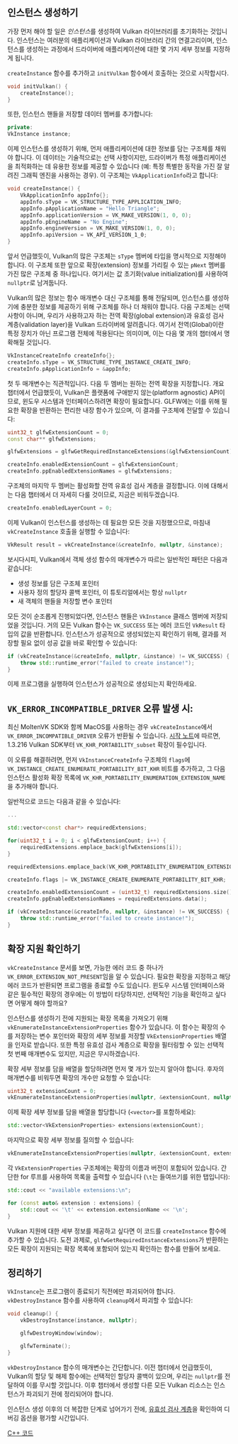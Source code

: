 ﻿## 인스턴스 생성하기

가장 먼저 해야 할 일은 *인스턴스*를 생성하여 Vulkan 라이브러리를 초기화하는 것입니다. 인스턴스는 여러분의 애플리케이션과 Vulkan 라이브러리 간의 연결고리이며, 인스턴스를 생성하는 과정에서 드라이버에 애플리케이션에 대한 몇 가지 세부 정보를 지정하게 됩니다.

`createInstance` 함수를 추가하고 `initVulkan` 함수에서 호출하는 것으로 시작합시다.

```c++
void initVulkan() {
    createInstance();
}
```

또한, 인스턴스 핸들을 저장할 데이터 멤버를 추가합니다:

```c++
private:
VkInstance instance;
```

이제 인스턴스를 생성하기 위해, 먼저 애플리케이션에 대한 정보를 담는 구조체를 채워야 합니다. 이 데이터는 기술적으로는 선택 사항이지만, 드라이버가 특정 애플리케이션을 최적화하는 데 유용한 정보를 제공할 수 있습니다 (예: 특정 특별한 동작을 가진 잘 알려진 그래픽 엔진을 사용하는 경우). 이 구조체는 `VkApplicationInfo`라고 합니다:

```c++
void createInstance() {
    VkApplicationInfo appInfo{};
    appInfo.sType = VK_STRUCTURE_TYPE_APPLICATION_INFO;
    appInfo.pApplicationName = "Hello Triangle";
    appInfo.applicationVersion = VK_MAKE_VERSION(1, 0, 0);
    appInfo.pEngineName = "No Engine";
    appInfo.engineVersion = VK_MAKE_VERSION(1, 0, 0);
    appInfo.apiVersion = VK_API_VERSION_1_0;
}
```

앞서 언급했듯이, Vulkan의 많은 구조체는 `sType` 멤버에 타입을 명시적으로 지정해야 합니다. 이 구조체 또한 앞으로 확장(extension) 정보를 가리킬 수 있는 `pNext` 멤버를 가진 많은 구조체 중 하나입니다. 여기서는 값 초기화(value initialization)를 사용하여 `nullptr`로 남겨둡니다.

Vulkan의 많은 정보는 함수 매개변수 대신 구조체를 통해 전달되며, 인스턴스를 생성하기에 충분한 정보를 제공하기 위해 구조체를 하나 더 채워야 합니다. 다음 구조체는 선택 사항이 아니며, 우리가 사용하고자 하는 전역 확장(global extension)과 유효성 검사 계층(validation layer)을 Vulkan 드라이버에 알려줍니다. 여기서 전역(Global)이란 특정 장치가 아닌 프로그램 전체에 적용된다는 의미이며, 이는 다음 몇 개의 챕터에서 명확해질 것입니다.

```c++
VkInstanceCreateInfo createInfo{};
createInfo.sType = VK_STRUCTURE_TYPE_INSTANCE_CREATE_INFO;
createInfo.pApplicationInfo = &appInfo;
```

첫 두 매개변수는 직관적입니다. 다음 두 멤버는 원하는 전역 확장을 지정합니다. 개요 챕터에서 언급했듯이, Vulkan은 플랫폼에 구애받지 않는(platform agnostic) API이므로, 윈도우 시스템과 인터페이스하려면 확장이 필요합니다. GLFW에는 이를 위해 필요한 확장을 반환하는 편리한 내장 함수가 있으며, 이 결과를 구조체에 전달할 수 있습니다:

```c++
uint32_t glfwExtensionCount = 0;
const char** glfwExtensions;

glfwExtensions = glfwGetRequiredInstanceExtensions(&glfwExtensionCount);

createInfo.enabledExtensionCount = glfwExtensionCount;
createInfo.ppEnabledExtensionNames = glfwExtensions;
```

구조체의 마지막 두 멤버는 활성화할 전역 유효성 검사 계층을 결정합니다. 이에 대해서는 다음 챕터에서 더 자세히 다룰 것이므로, 지금은 비워두겠습니다.

```c++
createInfo.enabledLayerCount = 0;
```

이제 Vulkan이 인스턴스를 생성하는 데 필요한 모든 것을 지정했으므로, 마침내 `vkCreateInstance` 호출을 실행할 수 있습니다:

```c++
VkResult result = vkCreateInstance(&createInfo, nullptr, &instance);
```

보시다시피, Vulkan에서 객체 생성 함수의 매개변수가 따르는 일반적인 패턴은 다음과 같습니다:

*   생성 정보를 담은 구조체 포인터
*   사용자 정의 할당자 콜백 포인터, 이 튜토리얼에서는 항상 `nullptr`
*   새 객체의 핸들을 저장할 변수 포인터

모든 것이 순조롭게 진행되었다면, 인스턴스 핸들은 `VkInstance` 클래스 멤버에 저장되었을 것입니다. 거의 모든 Vulkan 함수는 `VK_SUCCESS` 또는 에러 코드인 `VkResult` 타입의 값을 반환합니다. 인스턴스가 성공적으로 생성되었는지 확인하기 위해, 결과를 저장할 필요 없이 성공 값을 바로 확인할 수 있습니다:

```c++
if (vkCreateInstance(&createInfo, nullptr, &instance) != VK_SUCCESS) {
    throw std::runtime_error("failed to create instance!");
}
```

이제 프로그램을 실행하여 인스턴스가 성공적으로 생성되는지 확인하세요.

## `VK_ERROR_INCOMPATIBLE_DRIVER` 오류 발생 시:
최신 MoltenVK SDK와 함께 MacOS를 사용하는 경우 `vkCreateInstance`에서 `VK_ERROR_INCOMPATIBLE_DRIVER` 오류가 반환될 수 있습니다. [시작 노트](https://vulkan.lunarg.com/doc/sdk/1.3.216.0/mac/getting_started.html)에 따르면, 1.3.216 Vulkan SDK부터 `VK_KHR_PORTABILITY_subset` 확장이 필수입니다.

이 오류를 해결하려면, 먼저 `VkInstanceCreateInfo` 구조체의 `flags`에 `VK_INSTANCE_CREATE_ENUMERATE_PORTABILITY_BIT_KHR` 비트를 추가하고, 그 다음 인스턴스 활성화 확장 목록에 `VK_KHR_PORTABILITY_ENUMERATION_EXTENSION_NAME`을 추가해야 합니다.

일반적으로 코드는 다음과 같을 수 있습니다:
```c++
...

std::vector<const char*> requiredExtensions;

for(uint32_t i = 0; i < glfwExtensionCount; i++) {
    requiredExtensions.emplace_back(glfwExtensions[i]);
}

requiredExtensions.emplace_back(VK_KHR_PORTABILITY_ENUMERATION_EXTENSION_NAME);

createInfo.flags |= VK_INSTANCE_CREATE_ENUMERATE_PORTABILITY_BIT_KHR;

createInfo.enabledExtensionCount = (uint32_t) requiredExtensions.size();
createInfo.ppEnabledExtensionNames = requiredExtensions.data();

if (vkCreateInstance(&createInfo, nullptr, &instance) != VK_SUCCESS) {
    throw std::runtime_error("failed to create instance!");
}
```

## 확장 지원 확인하기

`vkCreateInstance` 문서를 보면, 가능한 에러 코드 중 하나가 `VK_ERROR_EXTENSION_NOT_PRESENT`임을 알 수 있습니다. 필요한 확장을 지정하고 해당 에러 코드가 반환되면 프로그램을 종료할 수도 있습니다. 윈도우 시스템 인터페이스와 같은 필수적인 확장의 경우에는 이 방법이 타당하지만, 선택적인 기능을 확인하고 싶다면 어떻게 해야 할까요?

인스턴스를 생성하기 전에 지원되는 확장 목록을 가져오기 위해 `vkEnumerateInstanceExtensionProperties` 함수가 있습니다. 이 함수는 확장의 수를 저장하는 변수 포인터와 확장의 세부 정보를 저장할 `VkExtensionProperties` 배열을 인자로 받습니다. 또한 특정 유효성 검사 계층으로 확장을 필터링할 수 있는 선택적 첫 번째 매개변수도 있지만, 지금은 무시하겠습니다.

확장 세부 정보를 담을 배열을 할당하려면 먼저 몇 개가 있는지 알아야 합니다. 후자의 매개변수를 비워두면 확장의 개수만 요청할 수 있습니다:

```c++
uint32_t extensionCount = 0;
vkEnumerateInstanceExtensionProperties(nullptr, &extensionCount, nullptr);
```

이제 확장 세부 정보를 담을 배열을 할당합니다 (`<vector>`를 포함하세요):

```c++
std::vector<VkExtensionProperties> extensions(extensionCount);
```

마지막으로 확장 세부 정보를 질의할 수 있습니다:

```c++
vkEnumerateInstanceExtensionProperties(nullptr, &extensionCount, extensions.data());
```

각 `VkExtensionProperties` 구조체에는 확장의 이름과 버전이 포함되어 있습니다. 간단한 for 루프를 사용하여 목록을 출력할 수 있습니다 (`\t`는 들여쓰기를 위한 탭입니다):

```c++
std::cout << "available extensions:\n";

for (const auto& extension : extensions) {
    std::cout << '\t' << extension.extensionName << '\n';
}
```

Vulkan 지원에 대한 세부 정보를 제공하고 싶다면 이 코드를 `createInstance` 함수에 추가할 수 있습니다. 도전 과제로, `glfwGetRequiredInstanceExtensions`가 반환하는 모든 확장이 지원되는 확장 목록에 포함되어 있는지 확인하는 함수를 만들어 보세요.

## 정리하기

`VkInstance`는 프로그램이 종료되기 직전에만 파괴되어야 합니다. `vkDestroyInstance` 함수를 사용하여 `cleanup`에서 파괴할 수 있습니다:

```c++
void cleanup() {
    vkDestroyInstance(instance, nullptr);

    glfwDestroyWindow(window);

    glfwTerminate();
}
```

`vkDestroyInstance` 함수의 매개변수는 간단합니다. 이전 챕터에서 언급했듯이, Vulkan의 할당 및 해제 함수에는 선택적인 할당자 콜백이 있으며, 우리는 `nullptr`를 전달하여 이를 무시할 것입니다. 이후 챕터에서 생성할 다른 모든 Vulkan 리소스는 인스턴스가 파괴되기 전에 정리되어야 합니다.

인스턴스 생성 이후의 더 복잡한 단계로 넘어가기 전에, [유효성 검사 계층](!ko/Drawing_a_triangle/Setup/Validation_layers)을 확인하여 디버깅 옵션을 평가할 시간입니다.

[C++ 코드](/code/01_instance_creation.cpp)